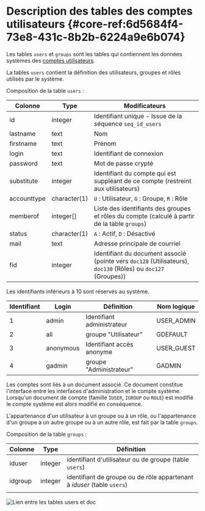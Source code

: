 # Description des tables des comptes utilisateurs {#core-ref:6d5684f4-73e8-431c-8b2b-6224a9e6b074}

Les tables `users` et `groups` sont les tables qui contiennent les données
systèmes des [comptes utilisateurs][users]. 

La tables `users` contient la définition des utilisateurs, groupes et rôles
utilisés par le système.

Composition de la table `users` :

|   Colonne   |     Type     |                                                 Modificateurs                                                 |
| ----------- | ------------ | ------------------------------------------------------------------------------------------------------------- |
| id          | integer      | Identifiant unique - Issue de la séquence `seq_id_users`                                                      |
| lastname    | text         | Nom                                                                                                           |
| firstname   | text         | Prénom                                                                                                        |
| login       | text         | Identifiant de connexion                                                                                      |
| password    | text         | Mot de passe crypté                                                                                           |
| substitute  | integer      | Identifiant du compte qui est suppléant de ce compte (restreint aux utilisateurs)                             |
| accounttype | character(1) | `U` : Utilisateur, `G` : Groupe, `R` : Rôle                                                                   |
| memberof    | integer[]    | Liste des identifiants des groupes et rôles du compte (calculé à partir de la table `groups`)                 |
| status      | character(1) | `A` : Actif, `D` : Désactivé                                                                                  |
| mail        | text         | Adresse principale de courriel                                                                                |
| fid         | integer      | Identifiant du document associé (pointe vers `doc128` (Utilisateurs), `doc130` (Rôles) ou `doc127` (Groupes)) |


Les identifiants inférieurs à 10 sont réservés au système.

| Identifiant |   Login   |        Définition          | Nom logique |
| ----------- | --------- | -------------------------- | ----------- |
|           1 | admin     | Identifiant administrateur | USER_ADMIN  |
|           2 | all       | groupe "Utilisateur"       | GDEFAULT    |
|           3 | anonymous | Identifiant accès anonyme  | USER_GUEST  |
|           4 | gadmin    | groupe "Administrateur"    | GADMIN      |

Les comptes sont liés à un document associé. Ce document constitue l'interface
entre les interfaces d'administration et le compte système. Lorsqu'un document
de compte (famille `IUSER`, `IGROUP` ou `ROLE`) est modifié le compte système
est alors modifié en conséquence.


L'appartenance d'un utilisateur à un groupe ou à un rôle, ou l'appartenance
d'un groupe à un autre groupe ou à un autre rôle, est fait par la table
`groups`.

Composition de la table `groups` :


| Colonne |   Type  |                                Définition                               |
| ------- | ------- | ----------------------------------------------------------------------- |
| iduser  | integer | identifiant d'utilisateur ou de groupe (table `users`)                  |
| idgroup | integer | identifiant de groupe ou de rôle appartenant à _iduser_ (table `users`) |
|         |         |                                                                         |


![ Lien entre les tables users et doc ](advanced/dbaccount.png)


<!-- links -->
[users]:        #core-ref:2bd98eec-5b03-4af0-b9d6-1bbf78fe9733 "Utilisateurs, groupes et rôles"